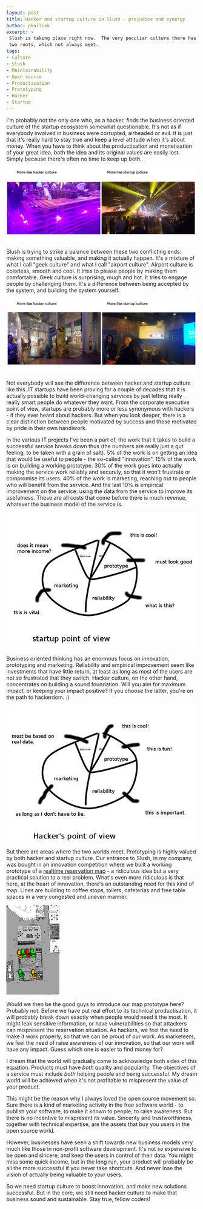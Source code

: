 ```yaml
---
layout: post
title: Hacker and startup culture in Slush - prejudice and synergy
author: pkalliok
excerpt: >
 Slush is taking place right now.  The very peculiar culture there has
 two roots, which not always meet.
tags:
- Culture
- Slush
- Maintainability
- Open source
- Productisation
- Prototyping
- Hacker
- Startup
---
```


I'm probably not the only one who, as a hacker, finds the business oriented culture of the startup ecosystem somewhat questionable.  It's not as if everybody involved in business were corrupted, airheaded or evil.  It is just that it's really hard to stay true and keep a level attitude when it's about money.  When you have to think about the productisation and monetisation of your great idea, both the idea and its original values are easily lost.  Simply because there's often no time to keep up both.

![cultures](/img/hacker-and-startup-culture/hacker-and-startup-1.jpeg) 

Slush is trying to strike a balance between these two conflicting ends: making something valuable, and making it actually happen.  It's a mixture of what I call "geek culture" and what I call "airport culture".  Airport culture is colorless, smooth and cool.  It tries to please people by making them comfortable.  Geek culture is surprising, rough and hot.  It tries to engage people by challenging them.  It's a difference between being accepted by the system, and building the system yourself.

![cultures](/img/hacker-and-startup-culture/hacker-and-startup-2.jpeg)

Not everybody will see the difference between hacker and startup culture like this.  IT startups have been proving for a couple of decades that it is actually possible to build world-changing services by just letting really really smart people do whatever they want.  From the corporate executive point of view, startups are probably more or less synonymous with hackers - if they ever heard about hackers.  But when you look deeper, there is a clear distinction between people motivated by success and those motivated by pride in their own handiwork.

In the various IT projects I've been a part of, the work that it takes to build a successful service breaks down thus (the numbers are really just a gut feeling, to be taken with a grain of salt).  5% of the work is on getting an idea that would be useful to people - the so-called "innovation".  15% of the work is on building a working prototype.  30% of the work goes into actually making the service work reliably and securely, so that it won't frustrate or compromise its users.  40% of the work is marketing, reaching out to people who will benefit from the service.  And the last 10% is empirical improvement on the service: using the data from the service to improve its usefulness.  These are all costs that come before there is much revenue, whatever the business model of the service is.

![value of time for startup](/img/hacker-and-startup-culture/time-1.jpeg)

Business oriented thinking has an enormous focus on innovation, prototyping and marketing.  Reliability and empirical improvement seem like investments that have little return, at least as long as most of the users are not *so* frustrated that they switch.  Hacker culture, on the other hand, concentrates on building a sound foundation.  Will you aim for maximum impact, or keeping your impact positive?  If you choose the latter, you're on the path to hackerdom. :)

![value of time for hackers](/img/hacker-and-startup-culture/time-2.jpeg)

But there are areas where the two worlds meet.  Prototyping is highly valued by both hacker and startup culture.  Our entrance to Slush, in my company, was bought in an innovation competition where we built a working prototype of a [realtime reservation map](http://koneidenkapinaadele.github.io/vvk/) - a ridiculous idea but a very practical solution to a real problem.  What's even more ridiculous is that here, at the heart of innovation, there's an outstanding need for this kind of map.  Lines are building to coffee stops, toilets, cafeterias and free table spaces in a very congested and uneven manner.

![an example map](/img/hacker-and-startup-culture/kartta-screenshot.png)

Would we then be the good guys to introduce our map prototype here?  Probably not.  Before we have put real effort to its technical productisation, it will probably break down exactly when people would need it the most.  It might leak sensitive information, or have vulnerabilities so that attackers can mispresent the reservation situation.  As hackers, we feel the need to make it work properly, so that we can be proud of our work.  As marketeers, we feel the need of raise awareness of our innovation, so that our work will have any impact.  Guess which one is easier to find money for?

I dream that the world will gradually come to acknowledge both sides of this equation.  Products must have *both* quality and popularity.  The objectives of a service must include *both* helping people and being successful.  My dream world will be achieved when it's not profitable to mispresent the value of your product.

This might be the reason why I always loved the open source movement so.  Sure there is a kind of marketing activity in the free software world - to publish your software, to make it known to people, to raise awareness.  But there is no incentive to mispresent its value.  Sincerity and trustworthiness, together with technical expertise, are the assets that buy you users in the open source world.

However, businesses have seen a shift towards new business models very much like those in non-profit software development.  It's not *so* expensive to be open and sincere, and keep the users in control of their data.  You might miss some quick income, but in the long run, your product will probably be all the more successful if you never take shortcuts.  And never lose the vision of actually being valuable to your users.

So we need startup culture to boost innovation, and make new solutions successful.  But in the core, we still need hacker culture to make that business sound and sustainable.  Stay true, fellow coders!  


